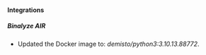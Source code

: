 #### Integrations
##### Binalyze AIR
- Updated the Docker image to: *demisto/python3:3.10.13.88772*.
